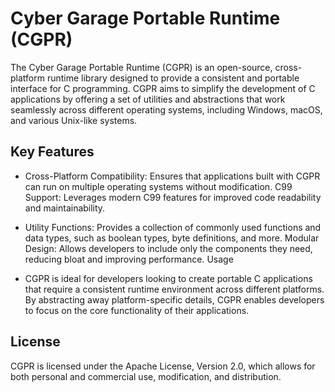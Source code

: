 # Cyber Garage Portable Runtime (CGPR)

The Cyber Garage Portable Runtime (CGPR) is an open-source, cross-platform runtime library designed to provide a consistent and portable interface for C programming. CGPR aims to simplify the development of C applications by offering a set of utilities and abstractions that work seamlessly across different operating systems, including Windows, macOS, and various Unix-like systems.

## Key Features

- Cross-Platform Compatibility: Ensures that applications built with CGPR can run on multiple operating systems without modification.
C99 Support: Leverages modern C99 features for improved code readability and maintainability.

- Utility Functions: Provides a collection of commonly used functions and data types, such as boolean types, byte definitions, and more.
Modular Design: Allows developers to include only the components they need, reducing bloat and improving performance.
Usage

- CGPR is ideal for developers looking to create portable C applications that require a consistent runtime environment across different platforms. By abstracting away platform-specific details, CGPR enables developers to focus on the core functionality of their applications.

## License

CGPR is licensed under the Apache License, Version 2.0, which allows for both personal and commercial use, modification, and distribution.